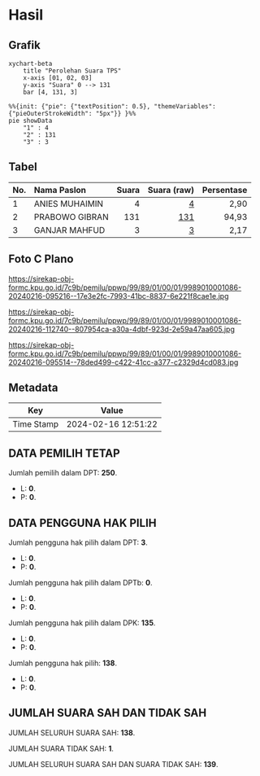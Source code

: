 # Hasil

## Grafik

```mermaid
xychart-beta
    title "Perolehan Suara TPS"
    x-axis [01, 02, 03]
    y-axis "Suara" 0 --> 131
    bar [4, 131, 3]
```

```mermaid
%%{init: {"pie": {"textPosition": 0.5}, "themeVariables": {"pieOuterStrokeWidth": "5px"}} }%%
pie showData
    "1" : 4
    "2" : 131
    "3" : 3
```

## Tabel

| No. | Nama Paslon    | Suara | Suara (raw) | Persentase |
|:--- |:-------------- | -----:| -----------:| ----------:|
| 1   | ANIES MUHAIMIN | 4     | [4][p-1]    | 2,90       |
| 2   | PRABOWO GIBRAN | 131   | [131][p-2]  | 94,93      |
| 3   | GANJAR MAHFUD  | 3     | [3][p-3]    | 2,17       |


[p-1]: https://github.com/gigit-pemilu/pemilu-2024-99-luar-negeri/blob/main/pilpres/hitung-suara/sub/99-luar-negeri/sub/89-penang-malaysia/sub/01-penang-malaysia/sub/0001-penang-malaysia/sub/086-ksk-071/sub/paslon-1.txt
[p-2]: https://github.com/gigit-pemilu/pemilu-2024-99-luar-negeri/blob/main/pilpres/hitung-suara/sub/99-luar-negeri/sub/89-penang-malaysia/sub/01-penang-malaysia/sub/0001-penang-malaysia/sub/086-ksk-071/sub/paslon-2.txt
[p-3]: https://github.com/gigit-pemilu/pemilu-2024-99-luar-negeri/blob/main/pilpres/hitung-suara/sub/99-luar-negeri/sub/89-penang-malaysia/sub/01-penang-malaysia/sub/0001-penang-malaysia/sub/086-ksk-071/sub/paslon-3.txt

## Foto C Plano

https://sirekap-obj-formc.kpu.go.id/7c9b/pemilu/ppwp/99/89/01/00/01/9989010001086-20240216-095216--17e3e2fc-7993-41bc-8837-6e221f8cae1e.jpg

https://sirekap-obj-formc.kpu.go.id/7c9b/pemilu/ppwp/99/89/01/00/01/9989010001086-20240216-112740--807954ca-a30a-4dbf-923d-2e59a47aa605.jpg

https://sirekap-obj-formc.kpu.go.id/7c9b/pemilu/ppwp/99/89/01/00/01/9989010001086-20240216-095514--78ded499-c422-41cc-a377-c2329d4cd083.jpg


## Metadata

| Key        | Value               |
| ---------- | ------------------- |
| Time Stamp | 2024-02-16 12:51:22 |


## DATA PEMILIH TETAP

Jumlah pemilih dalam DPT: **250**.
 * L: **0**.
 * P: **0**.

## DATA PENGGUNA HAK PILIH

Jumlah pengguna hak pilih dalam DPT: **3**.
 * L: **0**.
 * P: **0**.

Jumlah pengguna hak pilih dalam DPTb: **0**.
 * L: **0**.
 * P: **0**.

Jumlah pengguna hak pilih dalam DPK: **135**.
 * L: **0**.
 * P: **0**.

Jumlah pengguna hak pilih: **138**.
 * L: **0**.
 * P: **0**.

## JUMLAH SUARA SAH DAN TIDAK SAH

JUMLAH SELURUH SUARA SAH: **138**.

JUMLAH SUARA TIDAK SAH: **1**.

JUMLAH SELURUH SUARA SAH DAN SUARA TIDAK SAH: **139**.


